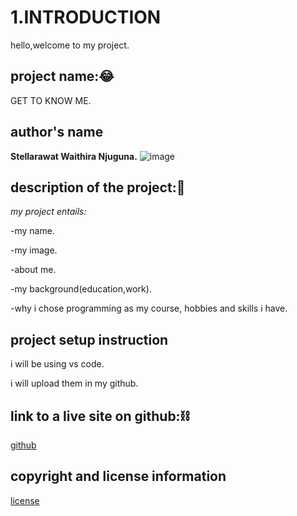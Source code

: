 # 1.INTRODUCTION 
hello,welcome to my project. 

## project name:😂
GET TO KNOW ME.

## author's name
**Stellarawat Waithira Njuguna.**
![image](<images/Pink White Black Watercolor Paint Brush Handwriting Feminine  Beauty Youtube Channel Art.png>)

## description of the project:📖
*my project entails:*
 
-my name.

 -my image.

 -about me.

 -my background(education,work).

 -why i chose programming as my course,
 hobbies and skills i have. 


## project setup instruction
 i will be using vs code.

i will upload them in my github.

## link to a live site on github:⛓️
[github](https://stellarawat.github.io/independent-project/)
 
## copyright and license information 
[license](LICENSE.md/license.md)